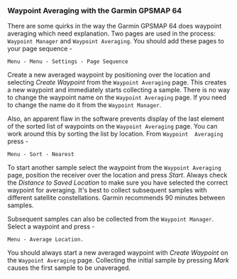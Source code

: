 ### Waypoint Averaging with the Garmin GPSMAP 64

There are some quirks in the way the Garmin GPSMAP 64 does waypoint averaging 
which need explanation. Two pages are used in the process: `Waypoint Manager` 
and `Waypoint Averaging`. You should add these pages to your page sequence -

    Menu - Menu - Settings - Page Sequence

Create a new averaged waypoint by positioning over the location and 
selecting *Create Waypoint* from the `Waypoint Averaging` page. 
This creates a new waypoint and immediately starts collecting a sample. 
There is no way to change the waypoint name on the `Waypoint Averaging` 
page. If you need to change the name do it from the `Waypoint Manager`. 

Also, an apparent flaw in the software prevents display of the last 
element of the sorted list of waypoints on the `Waypoint Averaging` page. 
You can work around this by sorting the list by location. From `Waypoint 
Averaging` press -

    Menu - Sort - Nearest

To start another sample select the waypoint from the `Waypoint Averaging` 
page, position the receiver over the location and press *Start*. Always 
check the *Distance to Saved Location* to make sure you have selected the 
correct waypoint for averaging. It's best to collect subsequent samples 
with different satellite constellations. Garmin recommends 90 minutes 
between samples. 

Subsequent samples can also be collected from the `Waypoint Manager`. 
Select a waypoint and press -
 
    Menu - Average Location.
    
You should always start a new averaged waypoint with *Create Waypoint* on the 
`Waypoint Averaging` page. Collecting the initial sample by pressing *Mark* causes 
the first sample to be unaveraged.
